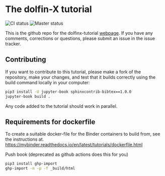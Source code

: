 # The dolfin-X tutorial
![CI status](https://github.com/jorgensd/dolfinx-tutorial/actions/workflows/blank.yml/badge.svg)
![Master status](https://github.com/jorgensd/dolfinx-tutorial/actions/workflows/master-test.yml/badge.svg)

This is the github repo for the dolfinx-tutorial [webpage](https://jorgensd.github.io/dolfinx-tutorial/).
If you have any comments, corrections or questions, please submit an issue in the issue tracker.

## Contributing
If you want to contribute to this tutorial, please make a fork of the repository, make your changes, and test that it builds correctly using the build command locally in your computer:
```bash
pip3 install -U jupyter-book sphinxcontrib-bibtex==1.0.0
jupyter-book build .
```
Any code added to the tutorial should work in parallel.

## Requirements for dockerfile
To create a suitable docker-file for the Binder containers to build from, see the instructions at.
https://mybinder.readthedocs.io/en/latest/tutorials/dockerfile.html


Push book (deprecated as github actions does this for you)
```bash
pip3 install ghp-import
ghp-import -n -p -f _build/html
```
